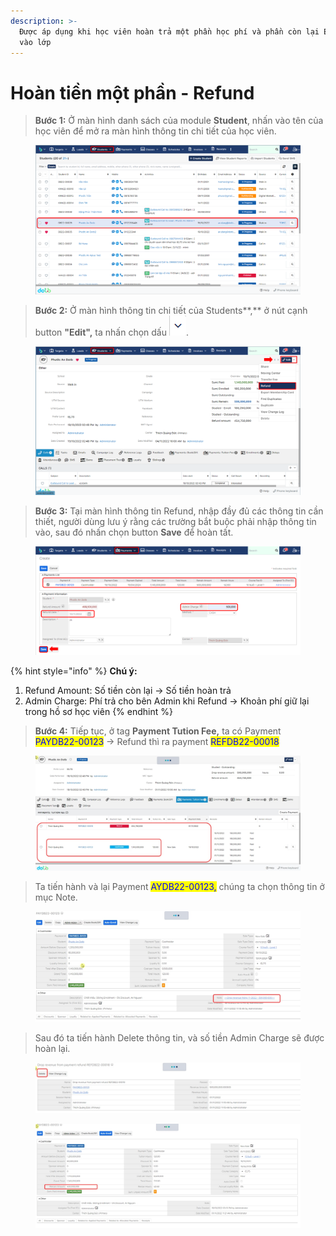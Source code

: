 ```yaml
---
description: >-
  Được áp dụng khi học viên hoàn trả một phần học phí và phần còn lại Enrollment
  vào lớp
---
```


# Hoàn tiền một phần - Refund

> **Bước 1:** Ở màn hình danh sách của module **Student**, nhấn vào tên của học viên để mở ra màn hình thông tin chi tiết của học viên.

<figure><img src="../../.gitbook/assets/image (15).png" alt=""><figcaption></figcaption></figure>

> **Bước 2:** Ở màn hình thông tin chi tiết của Students**,** ở nút cạnh button **"Edit",** ta nhấn chọn dấu ![](<../../.gitbook/assets/image (13) (1).png>).

<figure><img src="../../.gitbook/assets/image (1) (5).png" alt=""><figcaption></figcaption></figure>

> **Bước 3:** Tại màn hình thông tin Refund, nhập đầy đủ các thông tin cần thiết, người dùng lưu ý rằng các trường bắt buộc phải nhập thông tin vào, sau đó nhấn chọn button **Save** để hoàn tất.

<figure><img src="../../.gitbook/assets/image (5) (1) (4) (1).png" alt=""><figcaption></figcaption></figure>

{% hint style="info" %}
**Chú ý:**

1. Refund Amount: Số tiền còn lại -> Số tiền hoàn trả
2. Admin Charge: Phí trả cho bên Admin khi Refund -> Khoản phí giữ lại trong hồ sơ học viên
{% endhint %}

> **Bước 4:** Tiếp tục, ở tag **Payment Tution Fee,** ta có Payment <mark style="color:blue;">PAYDB22-00123</mark> -> Refund thì ra payment <mark style="color:blue;">REFDB22-00018</mark>

<figure><img src="../../.gitbook/assets/image (7) (1).png" alt=""><figcaption></figcaption></figure>

> Ta tiến hành và lại Payment <mark style="color:blue;">AYDB22-00123,</mark> chúng ta chọn thông tin ở mục Note.

<figure><img src="../../.gitbook/assets/image (13).png" alt=""><figcaption></figcaption></figure>

> Sau đó ta tiến hành Delete thông tin, và số tiền Admin Charge sẽ được hoàn lại.

<figure><img src="../../.gitbook/assets/image (3) (6).png" alt=""><figcaption></figcaption></figure>

<figure><img src="../../.gitbook/assets/image (4) (8).png" alt=""><figcaption></figcaption></figure>

